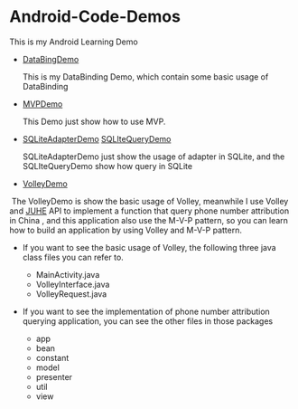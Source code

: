 # Android-Code-Demos
This is my Android Learning Demo

+ [DataBingDemo](https://github.com/InnoFang/Android-Code/tree/master/DataBindingDemo)
  
  This is my DataBinding Demo, which contain some basic usage of DataBinding
  
+ [MVPDemo](https://github.com/InnoFang/Android-Code/tree/master/MVPDemo)

  This Demo just show how to use MVP.
  
+ [SQLiteAdapterDemo](https://github.com/InnoFang/Android-Code/tree/master/SQLiteAdapterDemo)   [SQLIteQueryDemo](https://github.com/InnoFang/Android-Code/tree/master/SQLIteQueryDemo)

  SQLiteAdapterDemo just show the usage of adapter in SQLite, and the SQLIteQueryDemo show how query in SQLite

+ [VolleyDemo]()

  The VolleyDemo is show the basic usage of Volley, meanwhile I use Volley and [JUHE](https://www.juhe.cn/) API to implement a function that query phone number attribution in China , and this application also use the M-V-P pattern, so you can learn how to build an application by using Volley and M-V-P pattern.
   
   - If you want to see the basic usage of Volley, the following three java class files you can refer to.
     * MainActivity.java
     * VolleyInterface.java
     * VolleyRequest.java
     
   - If you want to see the implementation of phone number attribution querying application, you can see the other files in those packages
     * app
     * bean
     * constant
     * model
     * presenter
     * util
     * view
